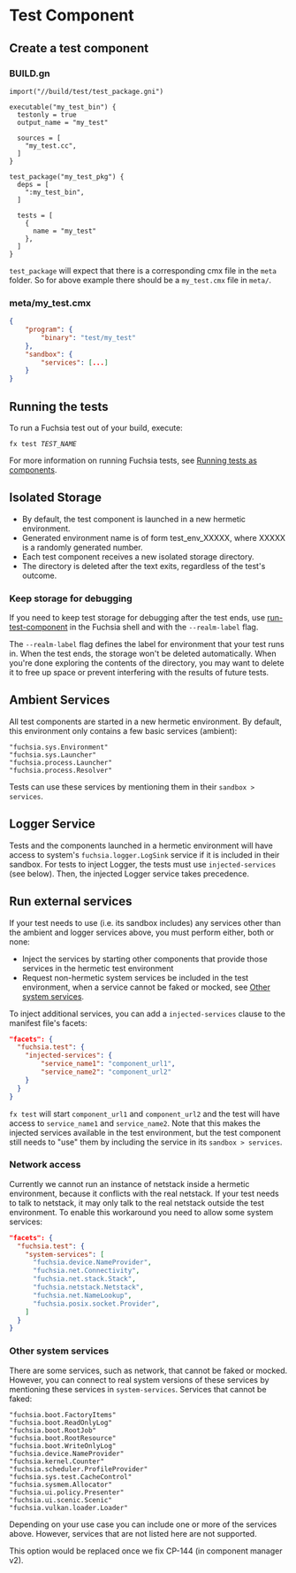 # Test Component

## Create a test component

### BUILD.gn

```gn
import("//build/test/test_package.gni")

executable("my_test_bin") {
  testonly = true
  output_name = "my_test"

  sources = [
    "my_test.cc",
  ]
}

test_package("my_test_pkg") {
  deps = [
    ":my_test_bin",
  ]

  tests = [
    {
      name = "my_test"
    },
  ]
}
```

`test_package` will expect that there is a corresponding cmx file in the `meta`
folder. So for above example there should be a `my_test.cmx` file in `meta/`.

### meta/my\_test.cmx

```json
{
    "program": {
        "binary": "test/my_test"
    },
    "sandbox": {
        "services": [...]
    }
}
```

## Running the tests

To run a Fuchsia test out of your build, execute:

<pre class="prettyprint">
<code class="devsite-terminal">fx test <var>TEST_NAME</var></code>
</pre>

For more information on running Fuchsia tests, see
[Running tests as components][executing-tests].

## Isolated Storage

- By default, the test component is launched in a new hermetic environment.
- Generated environment name is of form test\_env\_XXXXX, where XXXXX is a
  randomly generated number.
- Each test component receives a new isolated storage directory.
- The directory is deleted after the text exits, regardless of the test's
  outcome.

### Keep storage for debugging

If you need to keep test storage for debugging after the test ends, use
[run-test-component][run-test-component] in the Fuchsia shell and with the
`--realm-label` flag.

The `--realm-label` flag defines the label for environment that your test runs
in. When the test ends, the storage won't be deleted automatically. When you're
done exploring the contents of the directory, you may want to delete it to free
up space or prevent interfering with the results of future tests.

## Ambient Services

All test components are started in a new hermetic environment. By default, this
environment only contains a few basic services (ambient):

```text
"fuchsia.sys.Environment"
"fuchsia.sys.Launcher"
"fuchsia.process.Launcher"
"fuchsia.process.Resolver"
```

Tests can use these services by mentioning them in their `sandbox > services`.

## Logger Service

Tests and the components launched in a hermetic environment will have access to system's `fuchsia.logger.LogSink` service if it is included in their sandbox. For tests to inject Logger, the tests must use `injected-services` (see below). Then, the injected Logger service takes precedence.

## Run external services

If your test needs to use (i.e. its sandbox includes) any services other than the ambient and logger services above, you must perform either, both or none:

- Inject the services by starting other components that provide those services in the hermetic test environment
- Request non-hermetic system services be included in the test environment, when a service cannot be faked or mocked, see [Other system services](#Other-system-services).

To inject additional services, you can add a `injected-services` clause to the manifest file's facets:

```json
"facets": {
  "fuchsia.test": {
    "injected-services": {
        "service_name1": "component_url1",
        "service_name2": "component_url2"
    }
  }
}
```

`fx test` will start `component_url1` and `component_url2` and the
test will have access to `service_name1` and `service_name2`. Note that this makes the injected services available in the test environment, but the test component still needs to "use" them by including the service in its `sandbox > services`.


### Network access

Currently we cannot run an instance of netstack inside a hermetic environment,
because it conflicts with the real netstack.  If your test needs to talk to
netstack, it may only talk to the real netstack outside the test environment. To
enable this workaround you need to allow some system services:

```json
"facets": {
  "fuchsia.test": {
    "system-services": [
      "fuchsia.device.NameProvider",
      "fuchsia.net.Connectivity",
      "fuchsia.net.stack.Stack",
      "fuchsia.netstack.Netstack",
      "fuchsia.net.NameLookup",
      "fuchsia.posix.socket.Provider",
    ]
  }
}
```

### Other system services

There are some services, such as network, that cannot be faked or mocked. However, you can connect to real system versions of these services by mentioning these services in `system-services`. Services that cannot be faked:

```text
"fuchsia.boot.FactoryItems"
"fuchsia.boot.ReadOnlyLog"
"fuchsia.boot.RootJob"
"fuchsia.boot.RootResource"
"fuchsia.boot.WriteOnlyLog"
"fuchsia.device.NameProvider"
"fuchsia.kernel.Counter"
"fuchsia.scheduler.ProfileProvider"
"fuchsia.sys.test.CacheControl"
"fuchsia.sysmem.Allocator"
"fuchsia.ui.policy.Presenter"
"fuchsia.ui.scenic.Scenic"
"fuchsia.vulkan.loader.Loader"
```

Depending on your use case you can include one or more of the services above.
However, services that are not listed here are not supported.

This option would be replaced once we fix CP-144 (in component manager v2).

[executing-tests]: running_tests_as_components.md
[run-test-component]: running_tests_as_components.md#running_tests_legacy
